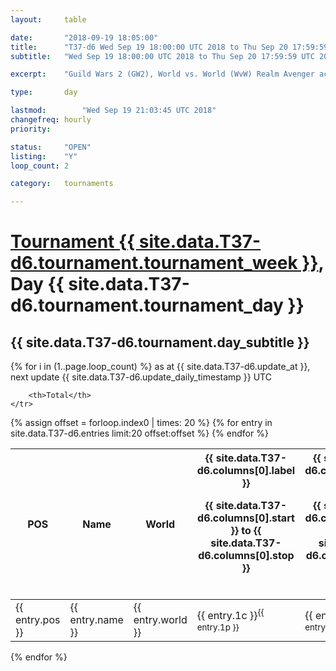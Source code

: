 ```yaml
---
layout: 	table

date: 		"2018-09-19 18:05:00"
title: 		"T37-d6 Wed Sep 19 18:00:00 UTC 2018 to Thu Sep 20 17:59:59 UTC 2018"
subtitle: 	"Wed Sep 19 18:00:00 UTC 2018 to Thu Sep 20 17:59:59 UTC 2018"

excerpt:    "Guild Wars 2 (GW2), World vs. World (WvW) Realm Avenger achivement Tournament. \"Every Kill Counts\""

type:       day

lastmod: 		"Wed Sep 19 21:03:45 UTC 2018"
changefreq: hourly
priority:   

status:     "OPEN"
listing:    "Y"
loop_count: 2

category: 	tournaments

---
```

<div class="table_header">
    <h1><a href="{{ site.data.T37-d6.tournament.week_url }}">Tournament {{ site.data.T37-d6.tournament.tournament_week }}</a>, Day {{ site.data.T37-d6.tournament.tournament_day }}</h1>
    <h2>{{ site.data.T37-d6.tournament.day_subtitle }}</h2> 
</div>

{% for i in (1..page.loop_count) %}
<span class="table_nextupdate">as at {{ site.data.T37-d6.update_at }}, next update {{ site.data.T37-d6.update_daily_timestamp }} UTC</span> 
<table class="day_table">
  <colgroup>
    <col style="width:18px">
    <col style="width:55px">
    <col style="width:55px">
    <col style="width:12px">
    <col style="width:12px">
    <col style="width:12px">
    <col style="width:12px">
    <col style="width:12px">
    <col style="width:12px">
    <col style="width:12px">
    <col style="width:12px">
    <col style="width:12px">
    <col style="width:12px">
    <col style="width:12px">
    <col style="width:12px">
    <col style="width:12px">
    <col style="width:12px">
    <col style="width:12px">
    <col style="width:12px">
    <col style="width:12px">
    <col style="width:12px">
    <col style="width:12px">
    <col style="width:12px">
    <col style="width:12px">
    <col style="width:12px">
    <col style="width:12px">
    <col style="width:12px">
    <col style="width:18px">
  </colgroup>  
  <thead>
    <tr>
        <th>POS</th>
        <th class="AlignLeft">Name</th>
        <th class="AlignLeft">World</th>

<th><div class="label">{{ site.data.T37-d6.columns[0].label }}<p class="onhover">{{ site.data.T37-d6.columns[0].start }} to {{ site.data.T37-d6.columns[0].stop }}</p></div>​</th>
<th><div class="label">{{ site.data.T37-d6.columns[1].label }}<p class="onhover">{{ site.data.T37-d6.columns[1].start }} to {{ site.data.T37-d6.columns[1].stop }}</p></div>​</th>
<th><div class="label">{{ site.data.T37-d6.columns[2].label }}<p class="onhover">{{ site.data.T37-d6.columns[2].start }} to {{ site.data.T37-d6.columns[2].stop }}</p></div>​</th>
<th><div class="label">{{ site.data.T37-d6.columns[3].label }}<p class="onhover">{{ site.data.T37-d6.columns[3].start }} to {{ site.data.T37-d6.columns[3].stop }}</p></div>​</th>
<th><div class="label">{{ site.data.T37-d6.columns[4].label }}<p class="onhover">{{ site.data.T37-d6.columns[4].start }} to {{ site.data.T37-d6.columns[4].stop }}</p></div>​</th>
<th><div class="label">{{ site.data.T37-d6.columns[5].label }}<p class="onhover">{{ site.data.T37-d6.columns[5].start }} to {{ site.data.T37-d6.columns[5].stop }}</p></div>​</th>
<th><div class="label">{{ site.data.T37-d6.columns[6].label }}<p class="onhover">{{ site.data.T37-d6.columns[6].start }} to {{ site.data.T37-d6.columns[6].stop }}</p></div>​</th>
<th><div class="label">{{ site.data.T37-d6.columns[7].label }}<p class="onhover">{{ site.data.T37-d6.columns[7].start }} to {{ site.data.T37-d6.columns[7].stop }}</p></div>​</th>
<th><div class="label">{{ site.data.T37-d6.columns[8].label }}<p class="onhover">{{ site.data.T37-d6.columns[8].start }} to {{ site.data.T37-d6.columns[8].stop }}</p></div>​</th>
<th><div class="label">{{ site.data.T37-d6.columns[9].label }}<p class="onhover">{{ site.data.T37-d6.columns[9].start }} to {{ site.data.T37-d6.columns[9].stop }}</p></div>​</th>
<th><div class="label">{{ site.data.T37-d6.columns[10].label }}<p class="onhover">{{ site.data.T37-d6.columns[10].start }} to {{ site.data.T37-d6.columns[10].stop }}</p></div>​</th>

<th><div class="label">{{ site.data.T37-d6.columns[11].label }}<p class="onhover">{{ site.data.T37-d6.columns[11].start }} to {{ site.data.T37-d6.columns[11].stop }}</p></div>​</th>
<th><div class="label">{{ site.data.T37-d6.columns[12].label }}<p class="onhover">{{ site.data.T37-d6.columns[12].start }} to {{ site.data.T37-d6.columns[12].stop }}</p></div>​</th>
<th><div class="label">{{ site.data.T37-d6.columns[13].label }}<p class="onhover">{{ site.data.T37-d6.columns[13].start }} to {{ site.data.T37-d6.columns[13].stop }}</p></div>​</th>
<th><div class="label">{{ site.data.T37-d6.columns[14].label }}<p class="onhover">{{ site.data.T37-d6.columns[14].start }} to {{ site.data.T37-d6.columns[14].stop }}</p></div>​</th>
<th><div class="label">{{ site.data.T37-d6.columns[15].label }}<p class="onhover">{{ site.data.T37-d6.columns[15].start }} to {{ site.data.T37-d6.columns[15].stop }}</p></div>​</th>
<th><div class="label">{{ site.data.T37-d6.columns[16].label }}<p class="onhover">{{ site.data.T37-d6.columns[16].start }} to {{ site.data.T37-d6.columns[16].stop }}</p></div>​</th>
<th><div class="label">{{ site.data.T37-d6.columns[17].label }}<p class="onhover">{{ site.data.T37-d6.columns[17].start }} to {{ site.data.T37-d6.columns[17].stop }}</p></div>​</th>
<th><div class="label">{{ site.data.T37-d6.columns[18].label }}<p class="onhover">{{ site.data.T37-d6.columns[18].start }} to {{ site.data.T37-d6.columns[18].stop }}</p></div>​</th>
<th><div class="label">{{ site.data.T37-d6.columns[19].label }}<p class="onhover">{{ site.data.T37-d6.columns[19].start }} to {{ site.data.T37-d6.columns[19].stop }}</p></div>​</th>
<th><div class="label">{{ site.data.T37-d6.columns[20].label }}<p class="onhover">{{ site.data.T37-d6.columns[20].start }} to {{ site.data.T37-d6.columns[20].stop }}</p></div>​</th>

<th><div class="label">{{ site.data.T37-d6.columns[21].label }}<p class="onhover">{{ site.data.T37-d6.columns[21].start }} to {{ site.data.T37-d6.columns[21].stop }}</p></div>​</th>
<th><div class="label">{{ site.data.T37-d6.columns[22].label }}<p class="onhover">{{ site.data.T37-d6.columns[22].start }} to {{ site.data.T37-d6.columns[22].stop }}</p></div>​</th>
<th><div class="label">{{ site.data.T37-d6.columns[23].label }}<p class="onhover">{{ site.data.T37-d6.columns[23].start }} to {{ site.data.T37-d6.columns[23].stop }}</p></div>​</th>

        <th>Total</th>
    </tr>
  </thead>
  {% assign offset = forloop.index0 | times: 20 %}
<tbody>
{% for entry in site.data.T37-d6.entries limit:20 offset:offset %}
  <tr>
    <td class="pl{{ entry.pos }}">{{ entry.pos }}</td>
    <td class="AlignLeft">{{ entry.name }}</td>
    <td class="AlignLeft">{{ entry.world }}</td>
    <td class="pl{{ entry.1p }}">{{ entry.1c }}<sup>{{ entry.1p }}</sup></td>
    <td class="pl{{ entry.2p }}">{{ entry.2c }}<sup>{{ entry.2p }}</sup></td>
    <td class="pl{{ entry.3p }}">{{ entry.3c }}<sup>{{ entry.3p }}</sup></td>
    <td class="pl{{ entry.4p }}">{{ entry.4c }}<sup>{{ entry.4p }}</sup></td>
    <td class="pl{{ entry.5p }}">{{ entry.5c }}<sup>{{ entry.5p }}</sup></td>
    <td class="pl{{ entry.6p }}">{{ entry.6c }}<sup>{{ entry.6p }}</sup></td>
    <td class="pl{{ entry.7p }}">{{ entry.7c }}<sup>{{ entry.7p }}</sup></td>
    <td class="pl{{ entry.8p }}">{{ entry.8c }}<sup>{{ entry.8p }}</sup></td>
    <td class="pl{{ entry.9p }}">{{ entry.9c }}<sup>{{ entry.9p }}</sup></td>
    <td class="pl{{ entry.10p }}">{{ entry.10c }}<sup>{{ entry.10p }}</sup></td>
    <td class="pl{{ entry.11p }}">{{ entry.11c }}<sup>{{ entry.11p }}</sup></td>
    <td class="pl{{ entry.12p }}">{{ entry.12c }}<sup>{{ entry.12p }}</sup></td>
    <td class="pl{{ entry.13p }}">{{ entry.13c }}<sup>{{ entry.13p }}</sup></td>
    <td class="pl{{ entry.14p }}">{{ entry.14c }}<sup>{{ entry.14p }}</sup></td>
    <td class="pl{{ entry.15p }}">{{ entry.15c }}<sup>{{ entry.15p }}</sup></td>
    <td class="pl{{ entry.16p }}">{{ entry.16c }}<sup>{{ entry.16p }}</sup></td>
    <td class="pl{{ entry.17p }}">{{ entry.17c }}<sup>{{ entry.17p }}</sup></td>
    <td class="pl{{ entry.18p }}">{{ entry.18c }}<sup>{{ entry.18p }}</sup></td>
    <td class="pl{{ entry.19p }}">{{ entry.19c }}<sup>{{ entry.19p }}</sup></td>
    <td class="pl{{ entry.20p }}">{{ entry.20c }}<sup>{{ entry.20p }}</sup></td>
    <td class="pl{{ entry.21p }}">{{ entry.21c }}<sup>{{ entry.21p }}</sup></td>
    <td class="pl{{ entry.22p }}">{{ entry.22c }}<sup>{{ entry.22p }}</sup></td>
    <td class="pl{{ entry.23p }}">{{ entry.23c }}<sup>{{ entry.23p }}</sup></td>
    <td class="pl{{ entry.24p }}">{{ entry.24c }}<sup>{{ entry.24p }}</sup></td>
    <td>{{ entry.total }}</td>
  </tr>
{% endfor %}  
</tbody>
</table>
<div class="leaderboard"></div>
{% endfor %}

<div class="commentary">
</div>



